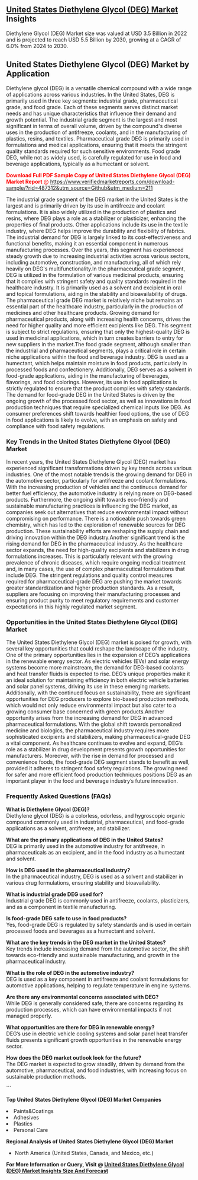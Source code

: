 <h2><a href="https://www.verifiedmarketreports.com/download-sample/?rid=487312&amp;utm_source=Github&amp;utm_medium=211" target="_blank">United States Diethylene Glycol (DEG) Market</a> Insights</h2><p>Diethylene Glycol (DEG) Market size was valued at USD 3.5 Billion in 2022 and is projected to reach USD 5.5 Billion by 2030, growing at a CAGR of 6.0% from 2024 to 2030.</p><p><h2>United States Diethylene Glycol (DEG) Market by Application</h2><p>Diethylene glycol (DEG) is a versatile chemical compound with a wide range of applications across various industries. In the United States, DEG is primarily used in three key segments: industrial grade, pharmaceutical grade, and food grade. Each of these segments serves distinct market needs and has unique characteristics that influence their demand and growth potential. The industrial grade segment is the largest and most significant in terms of overall volume, driven by the compound's diverse uses in the production of antifreeze, coolants, and in the manufacturing of plastics, resins, and textiles. Pharmaceutical grade DEG is primarily used in formulations and medical applications, ensuring that it meets the stringent quality standards required for such sensitive environments. Food grade DEG, while not as widely used, is carefully regulated for use in food and beverage applications, typically as a humectant or solvent.<p><span class=""><span style="color: #ff0000;"><strong>Download Full PDF Sample Copy of United States Diethylene Glycol (DEG) Market Report</strong> @ </span><a href="https://www.verifiedmarketreports.com/download-sample/?rid=487312&amp;utm_source=Github&amp;utm_medium=211" target="_blank">https://www.verifiedmarketreports.com/download-sample/?rid=487312&amp;utm_source=Github&amp;utm_medium=211</a></span></p>The industrial grade segment of the DEG market in the United States is the largest and is primarily driven by its use in antifreeze and coolant formulations. It is also widely utilized in the production of plastics and resins, where DEG plays a role as a stabilizer or plasticizer, enhancing the properties of final products. Other applications include its use in the textile industry, where DEG helps improve the durability and flexibility of fabrics. The industrial demand for DEG is largely linked to its cost-effectiveness and functional benefits, making it an essential component in numerous manufacturing processes. Over the years, this segment has experienced steady growth due to increasing industrial activities across various sectors, including automotive, construction, and manufacturing, all of which rely heavily on DEG's multifunctionality.In the pharmaceutical grade segment, DEG is utilized in the formulation of various medicinal products, ensuring that it complies with stringent safety and quality standards required in the healthcare industry. It is primarily used as a solvent and excipient in oral and topical formulations, aiding in the stability and bioavailability of drugs. The pharmaceutical grade DEG market is relatively niche but remains an essential part of the healthcare industry, particularly in the production of medicines and other healthcare products. Growing demand for pharmaceutical products, along with increasing health concerns, drives the need for higher quality and more efficient excipients like DEG. This segment is subject to strict regulations, ensuring that only the highest-quality DEG is used in medicinal applications, which in turn creates barriers to entry for new suppliers in the market.The food grade segment, although smaller than the industrial and pharmaceutical segments, plays a critical role in certain niche applications within the food and beverage industry. DEG is used as a humectant, which helps maintain moisture in food products, particularly in processed foods and confectionery. Additionally, DEG serves as a solvent in food-grade applications, aiding in the manufacturing of beverages, flavorings, and food colorings. However, its use in food applications is strictly regulated to ensure that the product complies with safety standards. The demand for food-grade DEG in the United States is driven by the ongoing growth of the processed food sector, as well as innovations in food production techniques that require specialized chemical inputs like DEG. As consumer preferences shift towards healthier food options, the use of DEG in food applications is likely to evolve, with an emphasis on safety and compliance with food safety regulations.<h3>Key Trends in the United States Diethylene Glycol (DEG) Market</h3><p>In recent years, the United States Diethylene Glycol (DEG) market has experienced significant transformations driven by key trends across various industries. One of the most notable trends is the growing demand for DEG in the automotive sector, particularly for antifreeze and coolant formulations. With the increasing production of vehicles and the continuous demand for better fuel efficiency, the automotive industry is relying more on DEG-based products. Furthermore, the ongoing shift towards eco-friendly and sustainable manufacturing practices is influencing the DEG market, as companies seek out alternatives that reduce environmental impact without compromising on performance. There is a noticeable push towards green chemistry, which has led to the exploration of renewable sources for DEG production. These sustainability efforts are reshaping the supply chain and driving innovation within the DEG industry.Another significant trend is the rising demand for DEG in the pharmaceutical industry. As the healthcare sector expands, the need for high-quality excipients and stabilizers in drug formulations increases. This is particularly relevant with the growing prevalence of chronic diseases, which require ongoing medical treatment and, in many cases, the use of complex pharmaceutical formulations that include DEG. The stringent regulations and quality control measures required for pharmaceutical-grade DEG are pushing the market towards greater standardization and higher production standards. As a result, suppliers are focusing on improving their manufacturing processes and ensuring product purity to meet regulatory requirements and customer expectations in this highly regulated market segment.</p><h3>Opportunities in the United States Diethylene Glycol (DEG) Market</h3><p>The United States Diethylene Glycol (DEG) market is poised for growth, with several key opportunities that could reshape the landscape of the industry. One of the primary opportunities lies in the expansion of DEG’s applications in the renewable energy sector. As electric vehicles (EVs) and solar energy systems become more mainstream, the demand for DEG-based coolants and heat transfer fluids is expected to rise. DEG’s unique properties make it an ideal solution for maintaining efficiency in both electric vehicle batteries and solar panel systems, driving its use in these emerging markets. Additionally, with the continued focus on sustainability, there are significant opportunities for DEG producers to explore bio-based production methods, which would not only reduce environmental impact but also cater to a growing consumer base concerned with green products.Another opportunity arises from the increasing demand for DEG in advanced pharmaceutical formulations. With the global shift towards personalized medicine and biologics, the pharmaceutical industry requires more sophisticated excipients and stabilizers, making pharmaceutical-grade DEG a vital component. As healthcare continues to evolve and expand, DEG’s role as a stabilizer in drug development presents growth opportunities for manufacturers. Moreover, with the rise in demand for processed and convenience foods, the food-grade DEG segment stands to benefit as well, provided it adheres to stringent food safety regulations. The growing need for safer and more efficient food production techniques positions DEG as an important player in the food and beverage industry’s future innovation.</p><h3>Frequently Asked Questions (FAQs)</h3><p><strong>What is Diethylene Glycol (DEG)?</strong> <br>Diethylene glycol (DEG) is a colorless, odorless, and hygroscopic organic compound commonly used in industrial, pharmaceutical, and food-grade applications as a solvent, antifreeze, and stabilizer.</p><p><strong>What are the primary applications of DEG in the United States?</strong> <br>DEG is primarily used in the automotive industry for antifreeze, in pharmaceuticals as an excipient, and in the food industry as a humectant and solvent.</p><p><strong>How is DEG used in the pharmaceutical industry?</strong> <br>In the pharmaceutical industry, DEG is used as a solvent and stabilizer in various drug formulations, ensuring stability and bioavailability.</p><p><strong>What is industrial grade DEG used for?</strong> <br>Industrial grade DEG is commonly used in antifreeze, coolants, plasticizers, and as a component in textile manufacturing.</p><p><strong>Is food-grade DEG safe to use in food products?</strong> <br>Yes, food-grade DEG is regulated by safety standards and is used in certain processed foods and beverages as a humectant and solvent.</p><p><strong>What are the key trends in the DEG market in the United States?</strong> <br>Key trends include increasing demand from the automotive sector, the shift towards eco-friendly and sustainable manufacturing, and growth in the pharmaceutical industry.</p><p><strong>What is the role of DEG in the automotive industry?</strong> <br>DEG is used as a key component in antifreeze and coolant formulations for automotive applications, helping to regulate temperature in engine systems.</p><p><strong>Are there any environmental concerns associated with DEG?</strong> <br>While DEG is generally considered safe, there are concerns regarding its production processes, which can have environmental impacts if not managed properly.</p><p><strong>What opportunities are there for DEG in renewable energy?</strong> <br>DEG’s use in electric vehicle cooling systems and solar panel heat transfer fluids presents significant growth opportunities in the renewable energy sector.</p><p><strong>How does the DEG market outlook look for the future?</strong> <br>The DEG market is expected to grow steadily, driven by demand from the automotive, pharmaceutical, and food industries, with increasing focus on sustainable production methods.</p>```</p><p><strong>Top United States Diethylene Glycol (DEG) Market Companies</strong></p><div data-test-id=""><p><li>Paints&Coatings</li><li> Adhesives</li><li> Plastics</li><li> Personal Care</li></p><div><strong>Regional Analysis of&nbsp;United States Diethylene Glycol (DEG) Market</strong></div><ul><li dir="ltr"><p dir="ltr">North America&nbsp;(United States, Canada, and Mexico, etc.)</p></li></ul><p><strong>For More Information or Query, Visit @&nbsp;</strong><strong><a href="https://www.verifiedmarketreports.com/product/diethylene-glycol-deg-market-size-and-forecast/?utm_source=Github&amp;utm_medium=211" target="_blank">United States Diethylene Glycol (DEG) Market Insights Size And Forecast</a></strong></p></div>
